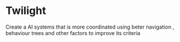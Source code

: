 # Twilight
 Create a AI systems that is more coordinated using beter navigation , behaviour trees and other factors to improve its criteria
